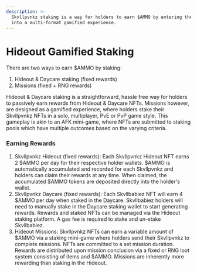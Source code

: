 ```yaml
---
description: >-
  Skvllpvnkz staking is a way for holders to earn $AMMO by entering their NFTs
  into a multi-format gamified experience.
---
```


# Hideout Gamified Staking

There are two ways to earn $AMMO by staking:

1. Hideout & Daycare staking (fixed rewards)&#x20;
2. Missions (fixed + RNG rewards)

Hideout & Daycare staking is a straightforward, hassle free way for holders to passively earn rewards from Hideout & Daycare NFTs. Missions however, are designed as a gamified experience, where holders stake their Skvllpvnkz NFTs in a solo, multiplayer, PvE or PvP game style. This gameplay is akin to an AFK mini-game, where NFTs are submitted to staking pools which have multiple outcomes based on the varying criteria.

### **Earning Rewards**

1. Skvllpvnkz Hideout (fixed rewards): Each Skvllpvnkz Hideout NFT earns 2 $AMMO per day for their respective holder wallets. $AMMO is automatically accumulated and recorded for each Skvllpvnkz and holders can claim their rewards at any time. When claimed, the accumulated $AMMO tokens are deposited directly into the holder's wallet.
2. Skvllpvnkz Daycare (fixed rewards): Each Skvllbabiez NFT will earn 4 $AMMO per day when staked in the Daycare. Skvllbabiez holders will need to manually stake in the Daycare staking wallet to start generating rewards. Rewards and staked NFTs can be managed via the Hideout staking platform. A gas fee is required to stake and un-stake Skvllbabiez.
3. Hideout Missions: Skvllpvnkz NFTs can earn a variable amount of $AMMO via a staking mini-game where holders send their Skvllpvnkz to complete missions. NFTs are committed to a set mission duration. Rewards are distributed upon mission conclusion via a fixed or RNG loot system consisting of items and $AMMO. Missions are inherently more rewarding than staking in the Hideout.

